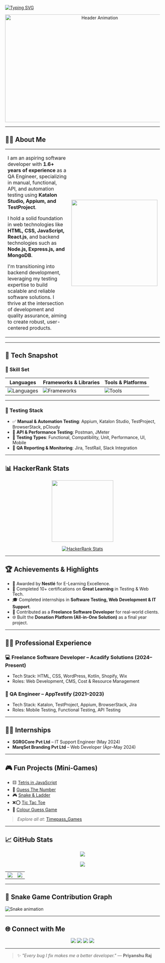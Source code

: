 [![Typing SVG](https://readme-typing-svg.demolab.com?font=Fira+Code&weight=500&size=28&pause=1000&color=38B2AC&center=true&vCenter=true&width=800&height=60&lines=Hi%2C+I'm+Priyanshu+Raj!;Aspiring+Software+Developer+%F0%9F%92%BB;QA+Engineer+%7C+Backend+Developer+%7C+Tech+Explorer)](https://git.io/typing-svg)


<div align="center">
  <img src="https://i.gifer.com/7VE.gif" alt="Header Animation" width="600" height="350" />
</div>

---

## 🧑‍💻 About Me

<table>
  <tr>
    <td valign="top" width="60%">
      <p>I am an aspiring software developer with <strong>1.6+ years of experience</strong> as a QA Engineer, specializing in manual, functional, API, and automation testing using <strong>Katalon Studio, Appium, and TestProject</strong>.</p>
      <p>I hold a solid foundation in web technologies like <strong>HTML, CSS, JavaScript, React.js</strong>, and backend technologies such as <strong>Node.js, Express.js, and MongoDB</strong>.</p>
      <p>I'm transitioning into backend development, leveraging my testing expertise to build scalable and reliable software solutions. I thrive at the intersection of development and quality assurance, aiming to create robust, user-centered products.</p>
    </td>
    <td align="center" width="40%">
      <img src="https://media.giphy.com/media/qgQUggAC3Pfv687qPC/giphy.gif" width="280px" />
    </td>
  </tr>
</table>

---

## 🚀 Tech Snapshot

### 🧰 Skill Set

| Languages | Frameworks & Libraries | Tools & Platforms |
|----------|------------------------|-------------------|
| ![Languages](https://skillicons.dev/icons?i=cpp,java,js,html,css,kotlin,sql) | ![Frameworks](https://skillicons.dev/icons?i=react,nodejs,express,tailwindcss,bootstrap) | ![Tools](https://skillicons.dev/icons?i=git,github,postman,vscode,mongodb,mysql,wordpress,shopify) |

---

### 🧪 Testing Stack

- ✅ **Manual & Automation Testing**: Appium, Katalon Studio, TestProject, BrowserStack, pCloudy
- 🔁 **API & Performance Testing**: Postman, JMeter
- 🧩 **Testing Types**: Functional, Compatibility, Unit, Performance, UI, Mobile
- 🔐 **QA Reporting & Monitoring**: Jira, TestRail, Slack Integration

---

## 📊 HackerRank Stats

<p align="center">
  <img src="https://camo.githubusercontent.com/92c7cf7c33adf90fc2e1147d18e2036f324ec604e23a243442dbabcc84a3d447/68747470733a2f2f6861636b657272616e6b2d6261646765732e76657263656c2e6170702f70726979616e736875383435343338" width="200" />
</p>

<p align="center">
  <a href="https://www.hackerrank.com/priyanshubth6742">
    <img src="https://github-readme-hackerrank-stats.vercel.app/api?husername=priyanshubth6742&theme=tokyonight&layout=compact" alt="HackerRank Stats">
  </a>
</p>

---

## 🏆 Achievements & Highlights

- 🥇 Awarded by **Nestlé** for E-Learning Excellence.
- 🥈 Completed 10+ certifications on **Great Learning** in Testing & Web Tech.
- 🎓 Completed internships in **Software Testing, Web Development & IT Support**.
- 💼 Contributed as a **Freelance Software Developer** for real-world clients.
- 🌐 Built the **Donation Platform (All-in-One Solution)** as a final year project.

---

## 👨‍💼 Professional Experience

### 💻 Freelance Software Developer – Acadify Solutions (2024–Present)
- Tech Stack: HTML, CSS, WordPress, Kotlin, Shopify, Wix
- Roles: Web Development, CMS, Cost & Resource Management

### 🧪 QA Engineer – AppTestify (2021–2023)
- Tech Stack: Katalon, TestProject, Appium, BrowserStack, Jira
- Roles: Mobile Testing, Functional Testing, API Testing

---

## 👨‍🎓 Internships

- **SGRGCore Pvt Ltd** – IT Support Engineer (May 2024)
- **MarqSet Branding Pvt Ltd** – Web Developer (Apr–May 2024)

---

## 🎮 Fun Projects (Mini-Games)

- 🟨 [Tetris in JavaScript](https://github.com/Priyanshu845438/Tetris-Game)
- 🔢 [Guess The Number](https://github.com/Priyanshu845438/GuessTheNumber)
- 🎮 [Snake & Ladder](https://github.com/Priyanshu845438/Snake-Ladder)
- ❌⭕ [Tic Tac Toe](https://github.com/Priyanshu845438/Tic-Tac-Toe)
- 🎨 [Colour Guess Game](https://github.com/Priyanshu845438/ColorGuessGame)

> _Explore all at_: [Timepass_Games](https://github.com/Priyanshu845438?tab=repositories&q=Timepass_Games)

---

## 📈 GitHub Stats

<div align="center">
  <img src="https://github-readme-streak-stats.herokuapp.com?user=Priyanshu845438&theme=vue-dark&date_format=M%20j%5B%2C%20Y%5D&ring=64D3B2&fire=64D3B2" />
  <br><br>
  <img src="https://github-profile-summary-cards.vercel.app/api/cards/profile-details?username=Priyanshu845438&theme=github_dark" />
</div>

<table align="center">
  <tr>
    <td>
      <img src="https://github-readme-stats.vercel.app/api?username=Priyanshu845438&show_icons=true&theme=tokyonight&count_private=true&border_radius=12" />
    </td>
    <td>
      <img src="https://github-readme-stats.vercel.app/api/top-langs/?username=Priyanshu845438&layout=compact&theme=tokyonight&border_radius=12" />
    </td>
  </tr>
</table>

---

## 🐍 Snake Game Contribution Graph

![Snake animation](https://github.com/Priyanshu845438/Priyanshu845438/blob/output/github-snake-dark.svg)

---

## 🌐 Connect with Me

<p align="center">
  <a href="https://www.linkedin.com/in/priyanshu-raj-b0b589203/"><img src="https://skillicons.dev/icons?i=linkedin" /></a>
  <a href="https://stackoverflow.com/users/24104664/priyanshu-raj"><img src="https://skillicons.dev/icons?i=stackoverflow" /></a>
  <a href="mailto:priyanshubth6742@gmail.com"><img src="https://skillicons.dev/icons?i=gmail" /></a>
  <a href="https://github.com/Priyanshu845438"><img src="https://skillicons.dev/icons?i=github" /></a>
</p>

---

> ✨ _"Every bug I fix makes me a better developer."_ — **Priyanshu Raj**
